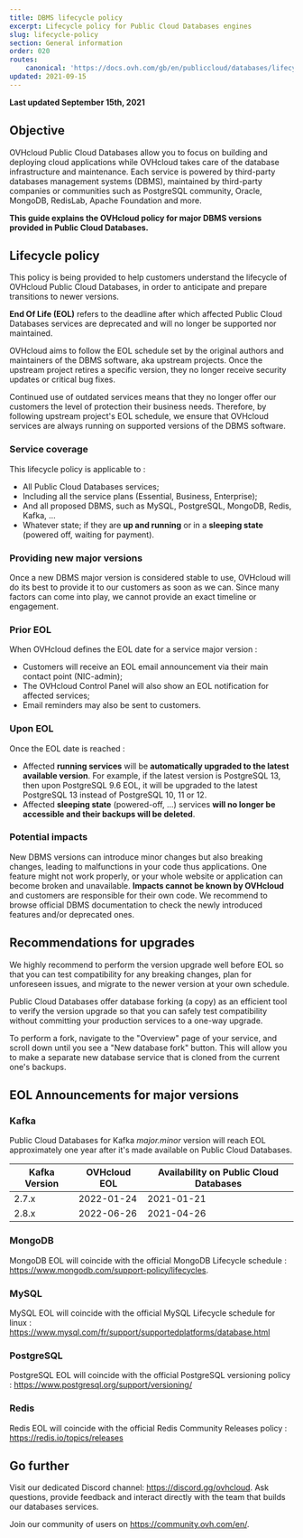 ```yaml
---
title: DBMS lifecycle policy
excerpt: Lifecycle policy for Public Cloud Databases engines
slug: lifecycle-policy
section: General information
order: 020
routes:
    canonical: 'https://docs.ovh.com/gb/en/publiccloud/databases/lifecycle-policy/'
updated: 2021-09-15
---
```


**Last updated September 15th, 2021**

## Objective

OVHcloud Public Cloud Databases allow you to focus on building and deploying cloud applications while OVHcloud takes care of the database infrastructure and maintenance.
Each service is powered by third-party databases management systems (DBMS), maintained by third-party companies or communities such as PostgreSQL community, Oracle, MongoDB, RedisLab, Apache Foundation and more.

**This guide explains the OVHcloud policy for major DBMS versions provided in Public Cloud Databases.**

## Lifecycle policy

This policy is being provided to help customers understand the lifecycle of OVHcloud Public Cloud Databases, in order to anticipate and prepare transitions to newer versions.

**End Of Life (EOL)** refers to the deadline after which affected Public Cloud Databases services are deprecated and will no longer be supported nor maintained.

OVHcloud aims to follow the EOL schedule set by the original authors and maintainers of the DBMS software, aka upstream projects. Once the upstream project retires a specific version, they no longer receive security updates or critical bug fixes.

Continued use of outdated services means that they no longer offer our customers the level of protection their business needs. Therefore, by following upstream project's EOL schedule, we ensure that OVHcloud services are always running on supported versions of the DBMS software.

### Service coverage

This lifecycle policy is applicable to :

- All Public Cloud Databases services;
- Including all the service plans (Essential, Business, Enterprise);
- And all proposed DBMS, such as MySQL, PostgreSQL, MongoDB, Redis, Kafka, ...
- Whatever state; if they are **up and running** or in a **sleeping state** (powered off, waiting for payment).

### Providing new major versions

Once a new DBMS major version is considered stable to use, OVHcloud will do its best to provide it to our customers as soon as we can.
Since many factors can come into play, we cannot provide an exact timeline or engagement.

### Prior EOL

When OVHcloud defines the EOL date for a service major version :

- Customers will receive an EOL email announcement via their main contact point (NIC-admin);
- The OVHcloud Control Panel will also show an EOL notification for affected services;
- Email reminders may also be sent to customers.

### Upon EOL

Once the EOL date is reached :

- Affected **running services** will be **automatically upgraded to the latest available version**. For example, if the latest version is PostgreSQL 13, then upon PostgreSQL 9.6 EOL, it will be upgraded to the latest PostgreSQL 13 instead of PostgreSQL 10, 11 or 12.
- Affected **sleeping state** (powered-off, ...) services **will no longer be accessible and their backups will be deleted**.

### Potential impacts

New DBMS versions can introduce minor changes but also breaking changes, leading to malfunctions in your code thus applications. One feature might not work properly, or your whole website or application can become broken and unavailable. **Impacts cannot be known by OVHcloud** and customers are responsible for their own code.
We recommend to browse official DBMS documentation to check the newly introduced features and/or deprecated ones.

## Recommendations for upgrades

We highly recommend to perform the version upgrade well before EOL so that you can test compatibility for any breaking changes, plan for unforeseen issues, and migrate to the newer version at your own schedule.

Public Cloud Databases offer database forking (a copy) as an efficient tool to verify the version upgrade so that you can safely test compatibility without committing your production services to a one-way upgrade.

To perform a fork, navigate to the "Overview" page of your service, and scroll down until you see a "New database fork" button. This will allow you to make a separate new database service that is cloned from the current one's backups.

## EOL Announcements for major versions

### Kafka

Public Cloud Databases for Kafka *major.minor* version will reach EOL approximately one year after it's made available on Public Cloud Databases.

| **Kafka Version** | **OVHcloud EOL** | **Availability on Public Cloud Databases** |
|-------|------------|------------|
| 2.7.x | 2022-01-24 | 2021-01-21 |
| 2.8.x | 2022-06-26 | 2021-04-26 |

### MongoDB

MongoDB EOL will coincide with the official MongoDB Lifecycle schedule : <https://www.mongodb.com/support-policy/lifecycles>.

### MySQL

MySQL EOL will coincide with the official MySQL Lifecycle schedule for linux : <https://www.mysql.com/fr/support/supportedplatforms/database.html>

### PostgreSQL

PostgreSQL EOL will coincide with the official PostgreSQL versioning policy : <https://www.postgresql.org/support/versioning/>

### Redis

Redis EOL will coincide with the official Redis Community Releases policy : <https://redis.io/topics/releases>

## Go further

Visit our dedicated Discord channel: <https://discord.gg/ovhcloud>. Ask questions, provide feedback and interact directly with the team that builds our databases services.

Join our community of users on <https://community.ovh.com/en/>.
